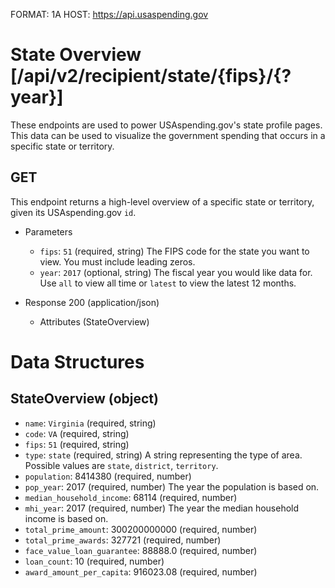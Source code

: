 FORMAT: 1A
HOST: https://api.usaspending.gov

# State Overview [/api/v2/recipient/state/{fips}/{?year}]

These endpoints are used to power USAspending.gov's state profile pages. This data can be used to visualize the government spending that occurs in a specific state or territory.

## GET

This endpoint returns a high-level overview of a specific state or territory, given its USAspending.gov `id`.

+ Parameters

    + `fips`: `51` (required, string)
        The FIPS code for the state you want to view. You must include leading zeros.
    + `year`: `2017` (optional, string)
        The fiscal year you would like data for. Use `all` to view all time or `latest` to view the latest 12 months.

+ Response 200 (application/json)

    + Attributes (StateOverview)

# Data Structures

## StateOverview (object)
+ `name`: `Virginia` (required, string)
+ `code`: `VA` (required, string)
+ `fips`: `51` (required, string)
+ `type`: `state` (required, string)
    A string representing the type of area. Possible values are `state`, `district`, `territory`.
+ `population`: 8414380 (required, number)
+ `pop_year`: 2017 (required, number)
    The year the population is based on.
+ `median_household_income`: 68114 (required, number)
+ `mhi_year`: 2017 (required, number)
    The year the median household income is based on.
+ `total_prime_amount`: 300200000000 (required, number)
+ `total_prime_awards`: 327721 (required, number)
+ `face_value_loan_guarantee`: 88888.0 (required, number)
+ `loan_count`: 10 (required, number)
+ `award_amount_per_capita`: 916023.08 (required, number)
